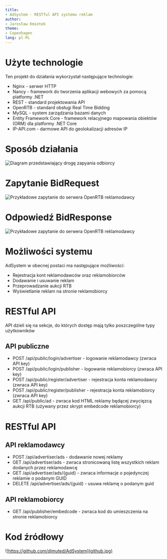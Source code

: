 ```yaml
---
title:
- AdSystem - RESTful API systemu reklam
author:
- Jarosław Kmiotek
theme:
- Copenhagen
lang: pl-PL
---
```

# Użyte technologie
Ten projekt do działania wykorzystał następujące technologie:

+ Nginx - serwer HTTP
+ Nancy - framework do tworzenia aplikacji webowych za pomocą platformy .NET
+ REST - standard projektowania API
+ OpenRTB - standard obsługi Real Time Bidding
+ MySQL - system zarządzania bazami danych
+ Entity Framework Core - framework relacyjnego mapowania obiektów (ORM) dla platformy .NET Core
+ IP-API.com - darmowe API do geolokalizacji adresów IP

# Sposób działania
![Diagram przedstawiający drogę zapyania odbiorcy](diagram1.png)

# Zapytanie BidRequest
![Przykładowe zapytanie do serwera OpenRTB reklamodawcy](bidrequest.png)

# Odpowiedź BidResponse
![Przykładowe zapytanie do serwera OpenRTB reklamodawcy](bidresponse.png)

# Możliwości systemu
AdSystem w obecnej postaci ma następujące możliwości:

+ Rejestracja kont reklamodawców oraz reklamobiorców
+ Dodawanie i usuwanie reklam
+ Przeprowadzanie aukcji RTB
+ Wyświetlanie reklam na stronie reklamobiorcy 

# RESTful API
API dzieli się na sekcje, do których dostęp mają tylko poszczególne typy użytkowników

## API publiczne
+ POST /api/public/login/advertiser - logowanie reklamodawcy (zwraca API key)
+ POST /api/public/login/publisher - logowanie reklamobiorcy (zwraca API key)
+ POST /api/public/register/advertiser - rejestracja konta reklamodawcy (zwraca API key)
+ POST /api/public/register/publisher - rejestracja konta reklamobiorcy (zwraca API key)
+ GET /api/public/ad - zwraca kod HTML reklamy będącej zwycięzcą aukcji RTB (używany przez skrypt embedcode reklamobiorcy)

# RESTful API
## API reklamodawcy
+ POST /api/advertiser/ads - dodawanie nowej reklamy
+ GET /api/advertiser/ads - zwraca stronicowaną listę wszystkich reklam dodanych przez reklamodawcę
+ GET /api/advertiser/ads/{guid} - zwraca informacje o pojedynczej reklamie o podanym GUID
+ DELETE /api/advertiser/ads/{guid} - usuwa reklamę o podanym guid

## API reklamobiorcy
+ GET /api/publisher/embedcode - zwraca kod do umieszczenia na stronie reklamobiorcy

# Kod źródłowy
![https://github.com/djmuted/AdSystem](github.jpg)